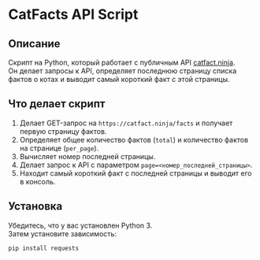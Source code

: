 # CatFacts API Script

## Описание
Скрипт на Python, который работает с публичным API [catfact.ninja](https://catfact.ninja/#/Facts).  
Он делает запросы к API, определяет последнюю страницу списка фактов о котах и выводит самый короткий факт с этой страницы.

## Что делает скрипт
1. Делает GET-запрос на `https://catfact.ninja/facts` и получает первую страницу фактов.
2. Определяет общее количество фактов (`total`) и количество фактов на странице (`per_page`).
3. Вычисляет номер последней страницы.
4. Делает запрос к API с параметром `page=<номер_последней_страницы>`.
5. Находит самый короткий факт с последней страницы и выводит его в консоль.

## Установка
Убедитесь, что у вас установлен Python 3.  
Затем установите зависимость:

```bash
pip install requests

